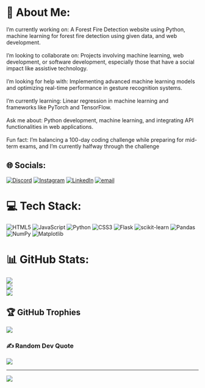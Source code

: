 # 💫 About Me:
I’m currently working on: A Forest Fire Detection website using Python, machine learning for forest fire detection using given data, and web development.<br><br>I’m looking to collaborate on: Projects involving machine learning, web development, or software development, especially those that have a social impact like assistive technology.<br><br>I’m looking for help with: Implementing advanced machine learning models and optimizing real-time performance in gesture recognition systems.<br><br>I’m currently learning: Linear regression in machine learning and frameworks like PyTorch and TensorFlow.<br><br>Ask me about: Python development, machine learning, and integrating API functionalities in web applications.<br><br>Fun fact: I’m balancing a 100-day coding challenge while preparing for mid-term exams, and I’m currently halfway through the challenge


## 🌐 Socials:
[![Discord](https://img.shields.io/badge/Discord-%237289DA.svg?logo=discord&logoColor=white)](https://discord.gg/yetunknown2350) [![Instagram](https://img.shields.io/badge/Instagram-%23E4405F.svg?logo=Instagram&logoColor=white)](https://instagram.com/https://www.instagram.com/__boring__lyf__/) [![LinkedIn](https://img.shields.io/badge/LinkedIn-%230077B5.svg?logo=linkedin&logoColor=white)](https://linkedin.com/in/https://www.linkedin.com/in/raj-verma-459320232/) [![email](https://img.shields.io/badge/Email-D14836?logo=gmail&logoColor=white)](mailto:i.rajverma8423@gmail.com) 

# 💻 Tech Stack:
![HTML5](https://img.shields.io/badge/html5-%23E34F26.svg?style=for-the-badge&logo=html5&logoColor=white) ![JavaScript](https://img.shields.io/badge/javascript-%23323330.svg?style=for-the-badge&logo=javascript&logoColor=%23F7DF1E) ![Python](https://img.shields.io/badge/python-3670A0?style=for-the-badge&logo=python&logoColor=ffdd54) ![CSS3](https://img.shields.io/badge/css3-%231572B6.svg?style=for-the-badge&logo=css3&logoColor=white) ![Flask](https://img.shields.io/badge/flask-%23000.svg?style=for-the-badge&logo=flask&logoColor=white) ![scikit-learn](https://img.shields.io/badge/scikit--learn-%23F7931E.svg?style=for-the-badge&logo=scikit-learn&logoColor=white) ![Pandas](https://img.shields.io/badge/pandas-%23150458.svg?style=for-the-badge&logo=pandas&logoColor=white) ![NumPy](https://img.shields.io/badge/numpy-%23013243.svg?style=for-the-badge&logo=numpy&logoColor=white) ![Matplotlib](https://img.shields.io/badge/Matplotlib-%23ffffff.svg?style=for-the-badge&logo=Matplotlib&logoColor=black)
# 📊 GitHub Stats:
![](https://github-readme-stats.vercel.app/api?username=irajverma&theme=dark&hide_border=false&include_all_commits=false&count_private=false)<br/>
![](https://nirzak-streak-stats.vercel.app/?user=irajverma&theme=dark&hide_border=false)<br/>
![](https://github-readme-stats.vercel.app/api/top-langs/?username=irajverma&theme=dark&hide_border=false&include_all_commits=false&count_private=false&layout=compact)

## 🏆 GitHub Trophies
![](https://github-profile-trophy.vercel.app/?username=irajverma&theme=radical&no-frame=false&no-bg=false&margin-w=4) 

### ✍️ Random Dev Quote
![](https://quotes-github-readme.vercel.app/api?type=vetical&theme=radical)

---
[![](https://visitcount.itsvg.in/api?id=irajverma&icon=0&color=0)](https://visitcount.itsvg.in)

<!-- Proudly created with GPRM ( https://gprm.itsvg.in ) -->
